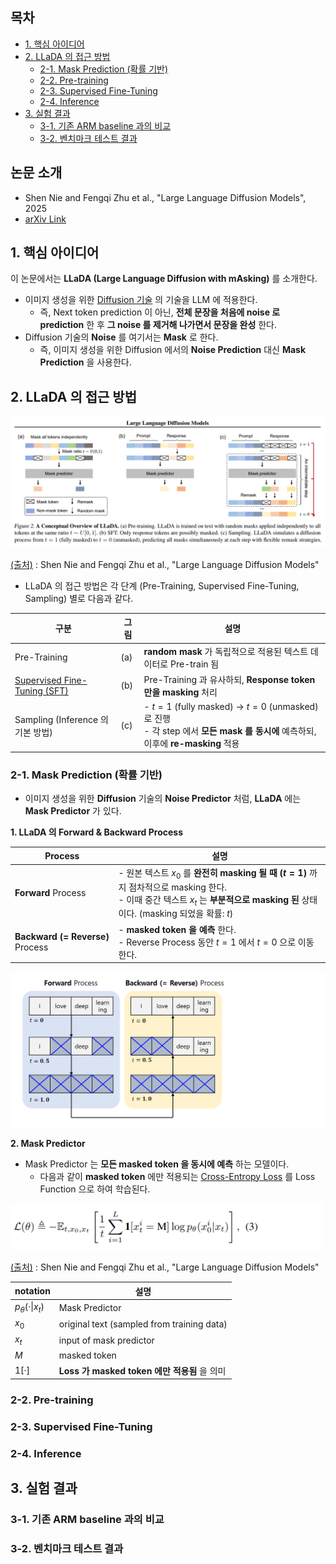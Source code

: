 ## 목차

* [1. 핵심 아이디어](#1-핵심-아이디어)
* [2. LLaDA 의 접근 방법](#2-llada-의-접근-방법)
  * [2-1. Mask Prediction (확률 기반)](#2-1-mask-prediction-확률-기반)
  * [2-2. Pre-training](#2-2-pre-training)
  * [2-3. Supervised Fine-Tuning](#2-3-supervised-fine-tuning)
  * [2-4. Inference](#2-4-inference)
* [3. 실험 결과](#3-실험-결과)
  * [3-1. 기존 ARM baseline 과의 비교](#3-1-기존-arm-baseline-과의-비교)
  * [3-2. 벤치마크 테스트 결과](#3-2-벤치마크-테스트-결과)

## 논문 소개

* Shen Nie and Fengqi Zhu et al., "Large Language Diffusion Models", 2025
* [arXiv Link](https://arxiv.org/pdf/2502.09992)

## 1. 핵심 아이디어

이 논문에서는 **LLaDA (Large Language Diffusion with mAsking)** 를 소개한다.

* 이미지 생성을 위한 [Diffusion 기술](../../Generative%20AI/Basics_Diffusion%20Model.md) 의 기술을 LLM 에 적용한다.
  * 즉, Next token prediction 이 아닌, **전체 문장을 처음에 noise 로 prediction** 한 후 **그 noise 를 제거해 나가면서 문장을 완성** 한다.
* Diffusion 기술의 **Noise** 를 여기서는 **Mask** 로 한다.
  * 즉, 이미지 생성을 위한 Diffusion 에서의 **Noise Prediction** 대신 **Mask Prediction** 을 사용한다.

## 2. LLaDA 의 접근 방법

![image](../images/LLaDA_1.PNG)

[(출처)](https://arxiv.org/pdf/2502.09992) : Shen Nie and Fengqi Zhu et al., "Large Language Diffusion Models"

* LLaDA 의 접근 방법은 각 단계 (Pre-Training, Supervised Fine-Tuning, Sampling) 별로 다음과 같다.

| 구분                                                                                                                                                        | 그림  | 설명                                                                                                          |
|-----------------------------------------------------------------------------------------------------------------------------------------------------------|-----|-------------------------------------------------------------------------------------------------------------|
| Pre-Training                                                                                                                                              | (a) | **random mask** 가 독립적으로 적용된 텍스트 데이터로 Pre-train 됨                                                            |
| [Supervised Fine-Tuning (SFT)](https://github.com/WannaBeSuperteur/AI-study/blob/main/AI%20Basics/LLM%20Basics/LLM_%EA%B8%B0%EC%B4%88_Fine_Tuning_SFT.md) | (b) | Pre-Training 과 유사하되, **Response token 만을 masking** 처리                                                       |
| Sampling (Inference 의 기본 방법)                                                                                                                              | (c) | - $t=1$ (fully masked) → $t=0$ (unmasked) 로 진행<br>- 각 step 에서 **모든 mask 를 동시에** 예측하되, 이후에 **re-masking** 적용 |

### 2-1. Mask Prediction (확률 기반)

* 이미지 생성을 위한 **Diffusion** 기술의 **Noise Predictor** 처럼, **LLaDA** 에는 **Mask Predictor** 가 있다.

**1. LLaDA 의 Forward & Backward Process**

| Process                          | 설명                                                                                                                                         |
|----------------------------------|--------------------------------------------------------------------------------------------------------------------------------------------|
| **Forward** Process              | - 원본 텍스트 $x_0$ 를 **완전히 masking 될 때 ($t = 1$)** 까지 점차적으로 masking 한다.<br>- 이때 중간 텍스트 $x_t$ 는 **부분적으로 masking 된** 상태이다. (masking 되었을 확률: $t$) |
| **Backward (= Reverse)** Process | - **masked token 을 예측** 한다.<br>- Reverse Process 동안 $t = 1$ 에서 $t = 0$ 으로 이동한다.                                                            |

![image](../images/LLaDA_2.PNG)

**2. Mask Predictor**

* Mask Predictor 는 **모든 masked token 을 동시에 예측** 하는 모델이다.
  * 다음과 같이 **masked token** 에만 적용되는 [Cross-Entropy Loss](../../AI%20Basics/Deep%20Learning%20Basics/딥러닝_기초_Loss_function.md#2-5-categorical-cross-entropy-loss) 를 Loss Function 으로 하여 학습된다.

![image](../images/LLaDA_3.PNG)

[(출처)](https://arxiv.org/pdf/2502.09992) : Shen Nie and Fengqi Zhu et al., "Large Language Diffusion Models"

| notation                 | 설명                                         |
|--------------------------|--------------------------------------------|
| $p_\theta (· \vert x_t)$ | Mask Predictor                             |
| $x_0$                    | original text (sampled from training data) |
| $x_t$                    | input of mask predictor                    |
| $M$                      | masked token                               |
| $1[·]$                   | **Loss 가 masked token 에만 적용됨** 을 의미        |

### 2-2. Pre-training

### 2-3. Supervised Fine-Tuning

### 2-4. Inference

## 3. 실험 결과

### 3-1. 기존 ARM baseline 과의 비교

### 3-2. 벤치마크 테스트 결과
